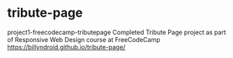 # tribute-page
project1-freecodecamp-tributepage
Completed Tribute Page project as part of Responsive Web Design course at FreeCodeCamp
https://billyndroid.github.io/tribute-page/ 
